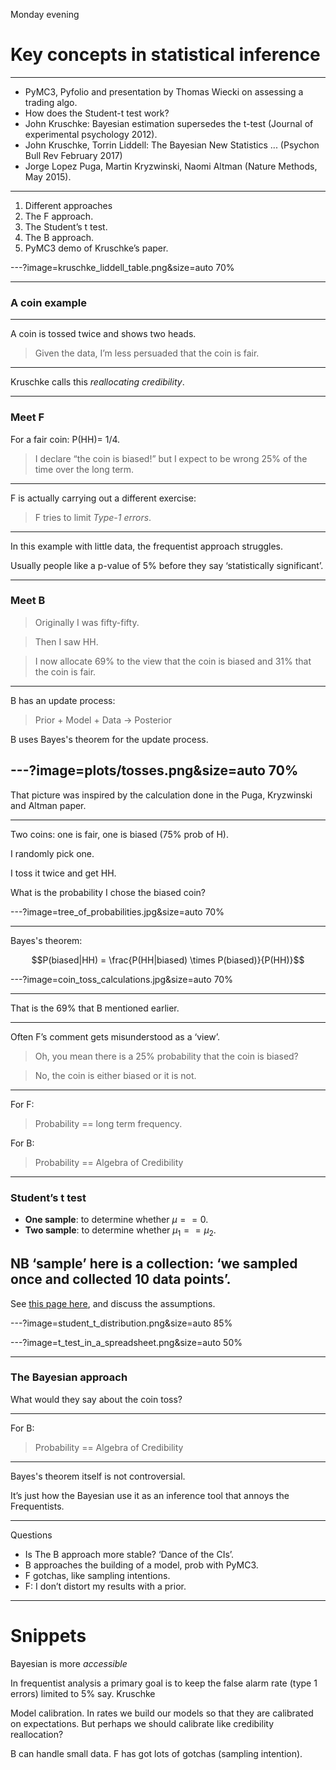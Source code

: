 Monday evening

# Key concepts in statistical inference

---

- PyMC3, Pyfolio and presentation by Thomas Wiecki on assessing a trading algo.
- How does the Student-t test work?
- John Kruschke: Bayesian estimation supersedes the t-test (Journal of experimental psychology 2012).
- John Kruschke, Torrin Liddell: The Bayesian New Statistics ... (Psychon Bull Rev February 2017)
- Jorge Lopez Puga, Martin Kryzwinski, Naomi Altman (Nature Methods, May 2015).

---
1. Different approaches
2. The F approach.
3. The Student’s t test.
4. The B approach.
5. PyMC3 demo of Kruschke’s paper.

---?image=kruschke_liddell_table.png&size=auto 70%

---
### A coin example

---

A coin is tossed twice and shows two heads.

> Given the data, I’m less persuaded that the coin is fair.

---

Kruschke calls this _reallocating credibility_.

---
### Meet F

For a fair coin: P(HH)= 1/4.

> I declare “the coin is biased!” but I expect to be wrong 25% of the time over the long term.

---

F is actually carrying out a different exercise:

> F tries to limit _Type-1 errors_.

---

In this example with little data, the frequentist approach struggles.

Usually people like a p-value of 5% before they say ‘statistically significant’.

---
### Meet B

> Originally I was fifty-fifty.

> Then I saw HH.

> I now allocate 69% to the view that the coin is biased and 31% that the coin
is fair.

---

B has an update process:

> Prior + Model + Data -> Posterior

B uses Bayes's theorem for the update process.

---?image=plots/tosses.png&size=auto 70%
---

That picture was inspired by the calculation done in the Puga, Kryzwinski and Altman paper.

---

Two coins: one is fair, one is biased (75% prob of H).

I randomly pick one.

I toss it twice and get HH.

What is the probability I chose the biased coin?

---?image=tree_of_probabilities.jpg&size=auto 70%

---
Bayes's theorem:

$$P(biased|HH) = \frac{P(HH|biased) \times P(biased)}{P(HH)}$$

---?image=coin_toss_calculations.jpg&size=auto 70%

---

That is the 69% that B mentioned earlier.

---

Often F’s comment gets misunderstood as a ‘view’.

> Oh, you mean there is a 25% probability that the coin is biased?

> No, the coin is either biased or it is not.

---

For F:

> Probability == long term frequency.

For B:

> Probability == Algebra of Credibility

---
### Student’s t test

- **One sample**: to determine whether $\mu == 0$.
- **Two sample**: to determine whether $\mu_1 == \mu_2$.

NB ‘sample’ here is a collection: ‘we sampled once and collected 10 data points’.
---

See [this page here](https://www.statisticssolutions.com/manova-analysis-one-sample-t-test/), and discuss the assumptions.

---?image=student_t_distribution.png&size=auto 85%

---?image=t_test_in_a_spreadsheet.png&size=auto 50%

---
### The Bayesian approach

What would they say about the coin toss?

---

For B:

> Probability == Algebra of Credibility

---


Bayes's theorem itself is not controversial.

It’s just how the Bayesian use it as an inference tool that annoys the Frequentists.

---
Questions

- Is The B approach more stable? ‘Dance of the CIs’.
- B approaches the building of a model, prob with PyMC3.
- F gotchas, like sampling intentions.
- F: I don’t distort my results with a prior.

---

Snippets
====

Bayesian is more _accessible_

In frequentist analysis a primary goal is to keep the false alarm rate (type 1 errors) limited to 5% say.  Kruschke

Model calibration. In rates we build our models so that they are calibrated on expectations. But perhaps we should calibrate like credibility reallocation?

B can handle small data.
F has got lots of gotchas (sampling intention).
